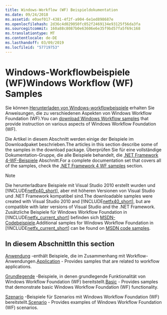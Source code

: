 ```yaml
---
title: Windows-Workflow (WF) Beispieldokumentation
ms.date: 09/24/2018
ms.assetid: e0aef017-4381-4f2f-a904-6e1ed898687e
ms.openlocfilehash: 2d36c4d029050fc052f2469134e93125f56da3fa
ms.sourcegitcommit: 160a88c8087b0e63606e6e35f9bd57fa5f69c168
ms.translationtype: MT
ms.contentlocale: de-DE
ms.lasthandoff: 03/09/2019
ms.locfileid: "57719753"
---
```

# <a name="windows-workflow-wf-samples"></a><span data-ttu-id="4690e-102">Windows-Workflowbeispiele (WF)</span><span class="sxs-lookup"><span data-stu-id="4690e-102">Windows Workflow (WF) Samples</span></span>

<span data-ttu-id="4690e-103">Sie können [Herunterladen von Windows-workflowbeispiele](https://go.microsoft.com/fwlink/?LinkId=150780) erhalten Sie Anweisungen, die zu verschiedenen Aspekten von Windows Workflow Foundation (WF).</span><span class="sxs-lookup"><span data-stu-id="4690e-103">You can [download Windows Workflow samples](https://go.microsoft.com/fwlink/?LinkId=150780) that provide instruction on various aspects of Windows Workflow Foundation (WF).</span></span>

<span data-ttu-id="4690e-104">Die Artikel in diesem Abschnitt werden einige der Beispiele im Downloadpaket beschrieben.</span><span class="sxs-lookup"><span data-stu-id="4690e-104">The articles in this section describe some of the samples in the download package.</span></span> <span data-ttu-id="4690e-105">Überprüfen Sie für eine vollständige Dokumentation-Gruppe, die alle Beispiele behandelt, die [.NET Framework 4-WF-Beispiele](https://docs.microsoft.com/previous-versions/dotnet/netframework-4.0/dd483375(v%3dvs.100)) Abschnitt.</span><span class="sxs-lookup"><span data-stu-id="4690e-105">For a complete documentation set that covers all of the samples, check the [.NET Framework 4 WF samples](https://docs.microsoft.com/previous-versions/dotnet/netframework-4.0/dd483375(v%3dvs.100)) section.</span></span>

> [!NOTE]
> <span data-ttu-id="4690e-106">Die herunterladbare Beispiele mit Visual Studio 2010 erstellt wurden und [!INCLUDE[netfx40_short](../../../../includes/netfx40-short-md.md)], aber mit höheren Versionen von Visual Studio und .NET Framework kompatibel sind.</span><span class="sxs-lookup"><span data-stu-id="4690e-106">The downloadable samples were created with Visual Studio 2010 and [!INCLUDE[netfx40_short](../../../../includes/netfx40-short-md.md)], but are compatible with later versions of Visual Studio and the .NET Framework.</span></span> <span data-ttu-id="4690e-107">Zusätzliche Beispiele für Windows Workflow Foundation in [!INCLUDE[netfx_current_short](../../../../includes/netfx-current-short-md.md)] befinden sich [MSDN-Codebeispiele](https://aka.ms/WF45Samples).</span><span class="sxs-lookup"><span data-stu-id="4690e-107">Additional samples for Windows Workflow Foundation in [!INCLUDE[netfx_current_short](../../../../includes/netfx-current-short-md.md)] can be found on [MSDN code samples](https://aka.ms/WF45Samples).</span></span>

## <a name="in-this-section"></a><span data-ttu-id="4690e-108">In diesem Abschnitt</span><span class="sxs-lookup"><span data-stu-id="4690e-108">In this section</span></span>

<span data-ttu-id="4690e-109">[Anwendung](application.md) -enthält Beispiele, die im Zusammenhang mit Workflow-Anwendungen.</span><span class="sxs-lookup"><span data-stu-id="4690e-109">[Application](application.md) - Provides samples that are related to workflow applications.</span></span>

<span data-ttu-id="4690e-110">[Grundlegende](basic.md) -Beispiele, in denen grundlegende Funktionalität von Windows Workflow Foundation (WF) bereitstellt.</span><span class="sxs-lookup"><span data-stu-id="4690e-110">[Basic](basic.md) - Provides samples that demonstrate basic Windows Workflow Foundation (WF) functionality.</span></span>

<span data-ttu-id="4690e-111">[Szenario](scenario.md) -Beispiele für Szenarios mit Windows Workflow Foundation (WF) bereitstellt.</span><span class="sxs-lookup"><span data-stu-id="4690e-111">[Scenario](scenario.md) - Provides examples of Windows Workflow Foundation (WF) scenarios.</span></span>
